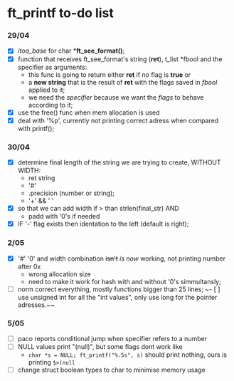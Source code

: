 # ft_printf to-do list

### 29/04

- [x] *itoa_base* for char ***ft_see_format()**;
- [x] function that receives ft_see_format's string (**ret**), t_list *fbool and the specifier as arguments:
   - this func is going to return either **ret** if no flag is **true** or
   - a **new string** that is the result of **ret** with the flags saved in *fbool* applied to it;
   - we need the *specifier* because we want the *flags* to behave according to it;
- [x] use the free() func when mem allocation is used
- [x] deal with '%p', currently not printing correct adress when compared with printf();

### 30/04

- [x] determine final length of the string we are trying to create, WITHOUT WIDTH:
   - ret string
   - '#'
   - .precision (number or string);
   - '+' && ' '
- [x] so that we can add width if > than strlen(final_str) AND
   - padd with '0's if needed
- [x] IF '-' flag exists then identation to the left (default is right);

### 2/05

- [x] '#' '0' and width combination ~~isn't~~ *is now* working, not printing number after 0x
   - wrong allocation size
   - need to make it work for hash with and without '0's simmultansly;
- [ ] norm correct everything, mostly functions bigger than 25 lines;
~- [ ] use unsigned int for all the "int values", only use long for the pointer adresses.~~

### 5/05

- [ ] paco reports conditional jump when specifier refers to a number
- [ ] NULL values print "(null)", but some flags dont work like
   - `char *s = NULL; ft_printf("%.5s", s)` should print nothing, ours is printing `$>(null`
- [ ] change struct boolean types to char to minimise memory usage
